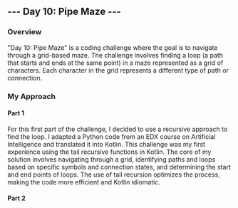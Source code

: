 ## --- Day 10: Pipe Maze ---

### Overview
"Day 10: Pipe Maze" is a coding challenge where the goal is to navigate through a grid-based maze. 
The challenge involves finding a loop (a path that starts and ends at the same point) in a maze represented as a grid of characters.
Each character in the grid represents a different type of path or connection.

### My Approach

#### Part 1
For this first part of the challenge, I decided to use a recursive approach to find the loop.
I adapted a Python code from an EDX course on Artificial Intelligence and translated it into Kotlin. 
This challenge was my first experience using the tail recursive functions in Kotlin. 
The core of my solution involves navigating through a grid, identifying paths and loops based on specific symbols and connection states, and determining the start and end points of loops.
The use of tail recursion optimizes the process, making the code more efficient and Kotlin idiomatic.

#### Part 2
